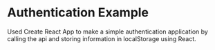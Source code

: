 # Authentication Example
Used Create React App to make a simple authentication application by calling the api and storing information in localStorage using React.

